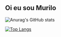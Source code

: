 ## Oi eu sou Murilo

![Anurag's GitHub stats](https://github-readme-stats.vercel.app/api?username=musilvab&show_icons=true&theme=gruvbox)

[![Top Langs](https://github-readme-stats.vercel.app/api/top-langs/?username=musilvab&hide_progress=false&layout=compact&theme=gruvbox)](https://github.com/anuraghazra/github-readme-stats)
